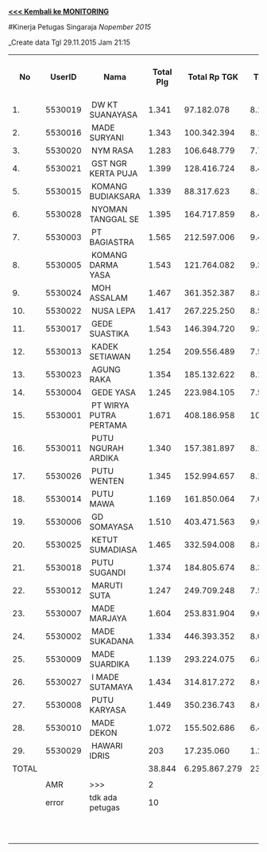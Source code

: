 **[<<< Kembali ke MONITORING](https://github.com/suriawan/Area-Bali-Utara/blob/master/TUSBUNG.md)**

#Kinerja Petugas Singaraja
_Nopember 2015_

_Create data Tgl 29.11.2015 Jam 21:15

<table><tbody><tr><th>No</th><th>UserID</th><th>Nama</th><th>Total Plg</th><th>Total Rp TGK</th><th>Target TGK</th><th>Realisasi Saldo TGK</th><th>% Pencapaian Thd Target TGK</th><th>PK 2 Bln</th><th>PK 3 Bln</th></tr><tr><td>1.</td><td>5530019</td><td>&nbsp;DW KT SUANAYASA</td><td>1.341</td><td>97.182.078</td><td>8.116.573</td><td>3.242.251</td><td>160%</td><td>6</td><td>0</td></tr><tr><td>2.</td><td>5530016</td><td>&nbsp;MADE SURYANI</td><td>1.343</td><td>100.342.394</td><td>8.150.916</td><td>4.076.428</td><td>150%</td><td>0</td><td>0</td></tr><tr><td>3.</td><td>5530020</td><td>&nbsp;NYM RASA</td><td>1.283</td><td>106.648.779</td><td>7.768.401</td><td>4.464.828</td><td>143%</td><td>1</td><td>0</td></tr><tr><td>4.</td><td>5530021</td><td>&nbsp;GST NGR KERTA PUJA</td><td>1.399</td><td>128.416.724</td><td>8.472.471</td><td>7.495.878</td><td>112%</td><td>4</td><td>1</td></tr><tr><td>5.</td><td>5530015</td><td>&nbsp;KOMANG BUDIAKSARA</td><td>1.339</td><td>88.317.623</td><td>8.117.210</td><td>7.187.680</td><td>111%</td><td>1</td><td>0</td></tr><tr><td>6.</td><td>5530028</td><td>&nbsp;NYOMAN TANGGAL SE</td><td>1.395</td><td>164.717.859</td><td>8.417.592</td><td>8.428.253</td><td>100%</td><td>8</td><td>0</td></tr><tr><td>7.</td><td>5530003</td><td>&nbsp;PT BAGIASTRA</td><td>1.565</td><td>212.597.006</td><td>9.486.049</td><td>9.377.405</td><td>101%</td><td>5</td><td>1</td></tr><tr><td>8.</td><td>5530005</td><td>&nbsp;KOMANG DARMA YASA</td><td>1.543</td><td>121.764.082</td><td>9.333.782</td><td>9.613.019</td><td>97%</td><td>10</td><td>0</td></tr><tr><td>9.</td><td>5530024</td><td>&nbsp;MOH ASSALAM</td><td>1.467</td><td>361.352.387</td><td>8.819.689</td><td>11.864.420</td><td>65%</td><td>11</td><td>1</td></tr><tr><td>10.</td><td>5530022</td><td>&nbsp;NUSA LEPA</td><td>1.417</td><td>267.225.250</td><td>8.560.500</td><td>12.805.553</td><td>50%</td><td>2</td><td>1</td></tr><tr><td>11.</td><td>5530017</td><td>&nbsp;GEDE SUASTIKA</td><td>1.543</td><td>146.394.720</td><td>9.323.614</td><td>13.933.178</td><td>51%</td><td>7</td><td>0</td></tr><tr><td>12.</td><td>5530013</td><td>&nbsp;KADEK SETIAWAN</td><td>1.254</td><td>209.556.489</td><td>7.592.190</td><td>10.615.167</td><td>60%</td><td>1</td><td>1</td></tr><tr><td>13.</td><td>5530023</td><td>&nbsp;AGUNG RAKA</td><td>1.354</td><td>185.132.622</td><td>8.189.989</td><td>13.106.803</td><td>40%</td><td>2</td><td>0</td></tr><tr><td>14.</td><td>5530004</td><td>&nbsp;GEDE YASA</td><td>1.245</td><td>223.984.105</td><td>7.516.960</td><td>12.381.707</td><td>35%</td><td>9</td><td>0</td></tr><tr><td>15.</td><td>5530001</td><td>&nbsp;PT WIRYA PUTRA PERTAMA</td><td>1.671</td><td>408.186.958</td><td>10.118.470</td><td>17.916.902</td><td>23%</td><td>13</td><td>0</td></tr><tr><td>16.</td><td>5530011</td><td>&nbsp;PUTU NGURAH ARDIKA</td><td>1.340</td><td>157.381.897</td><td>8.102.722</td><td>14.862.067</td><td>17%</td><td>11</td><td>0</td></tr><tr><td>17.</td><td>5530026</td><td>&nbsp;PUTU WENTEN</td><td>1.345</td><td>152.994.657</td><td>8.168.582</td><td>15.127.024</td><td>15%</td><td>10</td><td>1</td></tr><tr><td>18.</td><td>5530014</td><td>&nbsp;PUTU MAWA</td><td>1.169</td><td>161.850.064</td><td>7.098.279</td><td>13.619.220</td><td>8%</td><td>4</td><td>0</td></tr><tr><td>19.</td><td>5530006</td><td>&nbsp;GD SOMAYASA</td><td>1.510</td><td>403.471.563</td><td>9.078.358</td><td>17.894.586</td><td>3%</td><td>4</td><td>0</td></tr><tr><td>20.</td><td>5530025</td><td>&nbsp;KETUT SUMADIASA</td><td>1.465</td><td>332.594.008</td><td>8.878.812</td><td>18.517.712</td><td>-9%</td><td>1</td><td>0</td></tr><tr><td>21.</td><td>5530018</td><td>&nbsp;PUTU SUGANDI</td><td>1.374</td><td>184.805.674</td><td>8.316.483</td><td>18.071.272</td><td>-17%</td><td>27</td><td>0</td></tr><tr><td>22.</td><td>5530012</td><td>&nbsp;MARUTI SUTA</td><td>1.247</td><td>249.709.248</td><td>7.523.226</td><td>15.056.302</td><td>0%</td><td>17</td><td>0</td></tr><tr><td>23.</td><td>5530007</td><td>&nbsp;MADE MARJAYA</td><td>1.604</td><td>253.831.904</td><td>9.680.295</td><td>23.486.649</td><td>-43%</td><td>8</td><td>2</td></tr><tr><td>24.</td><td>5530002</td><td>&nbsp;MADE SUKADANA</td><td>1.334</td><td>446.393.352</td><td>8.001.252</td><td>20.595.165</td><td>-57%</td><td>4</td><td>0</td></tr><tr><td>25.</td><td>5530009</td><td>&nbsp;MADE SUARDIKA</td><td>1.139</td><td>293.224.075</td><td>6.821.374</td><td>23.756.206</td><td>-148%</td><td>7</td><td>0</td></tr><tr><td>26.</td><td>5530027</td><td>&nbsp;I MADE SUTAMAYA</td><td>1.434</td><td>314.817.272</td><td>8.644.372</td><td>32.036.782</td><td>-171%</td><td>38</td><td>4</td></tr><tr><td>27.</td><td>5530008</td><td>&nbsp;PUTU KARYASA</td><td>1.449</td><td>350.236.743</td><td>8.681.953</td><td>35.608.529</td><td>-210%</td><td>13</td><td>1</td></tr><tr><td>28.</td><td>5530010</td><td>&nbsp;MADE DEKON</td><td>1.072</td><td>155.502.686</td><td>6.464.081</td><td>27.670.382</td><td>-228%</td><td>14</td><td>0</td></tr><tr><td>29.</td><td>5530029</td><td>&nbsp;HAWARI IDRIS</td><td>203</td><td>17.235.060</td><td>1.229.127</td><td>5.312.222</td><td>-232%</td><td>18</td><td>1</td></tr><tr><td>TOTAL</td><td> </td><td> </td><td>38.844</td><td>6.295.867.279</td><td>234.673.335</td><td>428.123.590</td><td>18%</td><td>256</td><td>14</td></tr><tr><td> </td><td> </td><td> </td><td> </td><td> </td><td> </td><td> </td><td> </td><td> </td><td> </td></tr><tr><td> </td><td>AMR</td><td>&gt;&gt;&gt;</td><td>2</td><td> </td><td> </td><td> 13.693.633 </td><td> </td><td> </td><td> </td></tr><tr><td> </td><td>error</td><td>tdk ada petugas</td><td>10</td><td> </td><td> </td><td> 7.202.581 </td><td> </td><td>0</td><td>10</td></tr><tr><td> </td><td> </td><td> </td><td> </td><td> </td><td> </td><td> 20.896.214 </td><td> </td><td> </td><td> </td></tr><tr><td> </td><td> </td><td> </td><td> </td><td> </td><td> </td><td> </td><td> </td><td> </td><td> </td></tr><tr><td> </td><td> </td><td> </td><td> </td><td> </td><td> </td><td> 449.019.804 </td><td> </td><td> </td><td> </td></tr></tbody></table>
